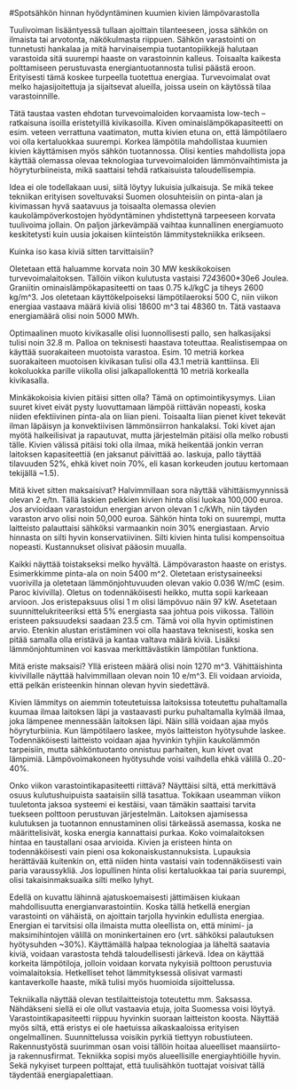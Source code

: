 #Spotsähkön hinnan hyödyntäminen kuumien kivien lämpövarastolla

Tuulivoiman lisääntyessä tullaan ajoittain tilanteeseen, jossa sähkön on ilmaista tai arvotonta, näkökulmasta riippuen. Sähkön varastointi on tunnetusti hankalaa ja mitä harvinaisempia tuotantopiikkejä halutaan varastoida sitä suurempi haaste on varastoinnin kalleus. Toisaalta kaikesta polttamiseen perustuvasta energiantuotannosta tulisi päästä eroon. Erityisesti tämä koskee turpeella tuotettua energiaa. Turvevoimalat ovat melko hajasijoitettuja ja sijaitsevat alueilla, joissa usein on käytössä tilaa varastoinnille.

Tätä taustaa vasten ehdotan turvevoimaloiden korvaamista low-tech –ratkaisuna isoilla eristetyillä kivikasoilla. Kiven ominaislämpökapasiteetti on esim. veteen verrattuna vaatimaton, mutta kivien etuna on, että lämpötilaero voi olla kertaluokkaa suurempi. Korkea lämpötila mahdollistaa kuumien kivien käyttämisen myös sähkön tuotannossa.
Olisi kenties mahdollista jopa käyttää olemassa olevaa teknologiaa turvevoimaloiden lämmönvaihtimista ja höyryturbiineista, mikä saattaisi tehdä ratkaisuista taloudellisempia.

Idea ei ole todellakaan uusi, siitä löytyy lukuisia julkaisuja. Se mikä tekee tekniikan erityisen soveltuvaksi Suomen olosuhteisiin on pinta-alan ja kivimassan hyvä saatavuus ja toisaalta olemassa olevien kaukolämpöverkostojen hyödyntäminen yhdistettynä tarpeeseen korvata tuulivoima jollain. On paljon järkevämpää vaihtaa kunnallinen energiamuoto keskitetysti kuin uusia jokaisen kiinteistön lämmitystekniikka erikseen.

Kuinka iso kasa kiviä sitten tarvittaisiin?

Oletetaan että haluamme korvata noin 30 MW keskikokoisen turvevoimalaitoksen. Tällöin viikon kulutusta vastaisi 7*24*3600*30e6 Joulea. Graniitin ominaislämpökapasiteetti on taas 0.75 kJ/kgC ja tiheys
2600 kg/m^3. Jos oletetaan käyttökelpoiseksi lämpötilaeroksi 500 C, niin viikon energiaa vastaava määrä kiviä olisi 18600 m^3 tai 48360 tn. Tätä vastaava energiamäärä olisi noin 5000 MWh.

Optimaalinen muoto kivikasalle olisi luonnollisesti pallo, sen halkasijaksi tulisi noin 32.8 m. Palloa on teknisesti haastava toteuttaa.
Realistisempaa on käyttää suorakaiteen muotoista varastoa. Esim. 10 metriä korkea suorakaiteen muotoisen kivikasan tulisi olla 43.1 metriä kanttiinsa. Eli kokoluokka parille viikolla olisi jalkapallokenttä 10 metriä korkealla kivikasalla.

Minkäkokoisia kivien pitäisi sitten olla? Tämä on optimointikysymys. Liian suuret kivet eivät pysty luovuttamaan lämpöä riittävän nopeasti, koska niiden efektiivinen pinta-ala on liian pieni. Toisaalta liian pienet kivet tekevät ilman läpäisyn ja konvektiivisen lämmönsiirron hankalaksi. Toki kivet ajan myötä halkeilisivat ja rapautuvat, mutta järjestelmän pitäisi olla melko robusti tälle. Kivien välissä pitäisi toki olla ilmaa, mikä heikentää jonkin verran laitoksen kapasiteettiä (en jaksanut päivittää ao.
laskuja, pallo täyttää tilavuuden 52%, ehkä kivet noin 70%, eli kasan korkeuden joutuu kertomaan tekijällä ~1.5).

Mitä kivet sitten maksaisivat? Halvimmillaan sora näyttää vähittäismyynnissä olevan 2 e/tn. Tällä laskien pelkkien kivien hinta olisi luokaa 100,000 euroa. Jos arvioidaan varastoidun energian arvon olevan 1 c/kWh, niin täyden varaston arvo olisi noin 50,000 euroa. Sähkön hinta toki on suurempi, mutta laitteisto palauttaisi sähköksi varmaankin noin 30% energiastaan. Arvio hinnasta on silti hyvin konservatiivinen.
Silti kivien hinta tulisi kompensoitua nopeasti. Kustannukset olisivat pääosin muualla.

Kaikki näyttää toistakseksi melko hyvältä. Lämpövaraston haaste on eristys. Esimerkkimme pinta-ala on noin 5400 m^2. Oletetaan eristysaineeksi vuorivilla ja oletetaan lämmönjohtuvuuden olevan vakio
0.036 W/mC (esim. Paroc kivivilla). Oletus on todennäköisesti heikko, mutta sopii karkeaan arvioon. Jos eristepaksuus olisi 1 m olisi lämpövuo näin 97 kW. Asetetaan suunnittelukriteeriksi että 5% energiasta saa johtua pois viikossa. Tällöin eristeen paksuudeksi saadaan 23.5 cm. Tämä voi olla hyvin optimistinen arvio. Etenkin alustan eristäminen voi olla haastava teknisesti, koska sen pitää samalla olla eristävä ja kantaa valtava määrä kiviä. Lisäksi lämmönjohtuminen voi kasvaa merkittävästikin lämpötilan funktiona.

Mitä eriste maksaisi? Yllä eristeen määrä olisi noin 1270 m^3.
Vähittäishinta kivivillalle näyttää halvimmillaan olevan noin 10 e/m^3.
Eli voidaan arvioida, että pelkän eristeenkin hinnan olevan hyvin siedettävä.

Kivien lämmitys on aiemmin toteutetuissa laitoksissa toteutettu puhaltamalla kuumaa ilmaa laitoksen läpi ja vastaavasti purku puhaltamalla kylmää ilmaa, joka lämpenee mennessään laitoksen läpi. Näin sillä voidaan ajaa myös höyryturbiinia. Kun lämpötilaero laskee, myös laitteiston hyötysuhde laskee. Todennäköisesti laitteisto voidaan ajaa hyvinkin tyhjiin kaukolämmön tarpeisiin, mutta sähköntuotanto onnistuu parhaiten, kun kivet ovat lämpimiä. Lämpövoimakoneen hyötysuhde voisi vaihdella ehkä välillä 0..20-40%.

Onko viikon varastointikapasiteetti riittävä? Näyttäisi siltä, että merkittävä osuus kulutushuipuista saataisiin sillä tasattua. Tokikaan useamman viikon tuuletonta jaksoa systeemi ei kestäisi, vaan tämäkin saattaisi tarvita tuekseen polttoon perustuvan järjestelmän. Laitoksen ajamisessa kulutuksen ja tuotannon ennustaminen olisi tärkeässä asemassa, koska ne määrittelisivät, koska energia kannattaisi purkaa.
Koko voimalaitoksen hintaa en taustallani osaa arvioida. Kivien ja eristeen hinta on todennäköisesti vain pieni osa kokonaiskustannuksista.
Lupauksia herättävää kuitenkin on, että niiden hinta vastaisi vain todennäköisesti vain paria varaussykliä. Jos lopullinen hinta olisi kertaluokkaa tai paria suurempi, olisi takaisinmaksuaika silti melko lyhyt.

Edellä on kuvattu lähinnä ajatuskoemaisesti jättimäisen kiukaan mahdollisuutta energianvarastointiin. Koska tällä hetkellä energian varastointi on vähäistä, on ajoittain tarjolla hyvinkin edullista energiaa. Energian ei tarvitsisi olla ilmaista mutta oleellista on, että
minimi- ja maksimihintojen välillä on moninkertainen ero (vrt. sähköksi palautuksen hyötysuhden ~30%). Käyttämällä halpaa teknologiaa ja läheltä saatavia kiviä, voidaan varastosta tehdä taloudellisesti järkevä. Idea on käyttää korkeita lämpötiloja, jolloin voidaan korvata nykyisiä polttoon perustuvia voimalaitoksia. Hetkelliset tehot lämmityksessä olisivat varmasti kantaverkolle haaste, mikä tulisi myös huomioida sijoittelussa.

Tekniikalla näyttää olevan testilaitteistoja toteutettu mm. Saksassa.
Nähdäkseni siellä ei ole ollut vastaavia etuja, joita Suomessa voisi löytyä. Varastointikapasiteetti riippuu hyvinkin suoraan laitteiston koosta. Näyttää myös siltä, että eristys ei ole haetuissa aikaskaaloissa erityisen ongelmallinen. Suunnittelussa voisikin pyrkiä tiettyyn robustiuteen. Rakennustyöstä suurimman osan voisi tällöin hoitaa alueelliset maansiirto- ja rakennusfirmat. Tekniikka sopisi myös alueellisille energiayhtiöille hyvin. Sekä nykyiset turpeen polttajat, että tuulisähkön tuottajat voisivat tällä täydentää energiapalettiaan.
